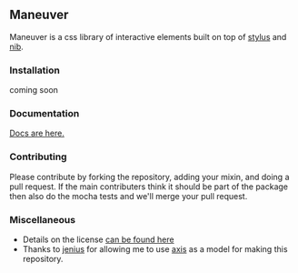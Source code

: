 Maneuver
----

Maneuver is a css library of interactive elements built on top of [stylus](https://github.com/LearnBoost/stylus) and [nib](http://visionmedia.github.io/nib/).

### Installation

coming soon

### Documentation

<a href="http://rhythnic.github.io/maneuver-docs/">Docs are here.</a>

### Contributing
Please contribute by forking the repository, adding your mixin, and doing a pull request.  If the main contributers think it should be part of the package then also do the mocha tests and we'll merge your pull request.


### Miscellaneous

- Details on the license [can be found here](license.md)
- Thanks to <a href="https://github.com/jenius">jenius</a> for allowing me to use <a href="https://github.com/jenius/axis">axis</a> as a model for making this repository.